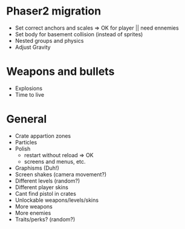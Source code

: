 Phaser2 migration
=================

- Set correct anchors and scales => OK for player || need ennemies
- Set body for basement collision (instead of sprites)
- Nested groups and physics
- Adjust Gravity


Weapons and bullets
===================

- Explosions
- Time to live

General
=======

- Crate appartion zones
- Particles
- Polish
	- restart without reload => OK
	- screens and menus, etc.
- Graphisms (Duh!)
- Screen shakes (camera movement?)
- Different levels (random?)
- Different player skins
- Cant find pistol in crates
- Unlockable weapons/levels/skins
- More weapons
- More enemies
- Traits/perks? (random?)